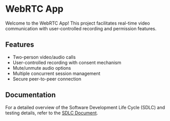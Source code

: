 # WebRTC App

Welcome to the WebRTC App! This project facilitates real-time video communication with user-controlled recording and permission features.

## Features
- Two-person video/audio calls
- User-controlled recording with consent mechanism
- Mute/unmute audio options
- Multiple concurrent session management
- Secure peer-to-peer connection

## Documentation
For a detailed overview of the Software Development Life Cycle (SDLC) and testing details, refer to the [SDLC Document](webrtc_sdlc.md).